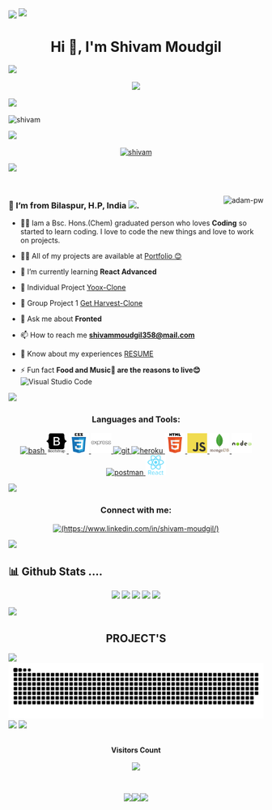 
<img align="center" src="https://www.arkasoftwares.com/blog/wp-content/uploads/2021/01/header_banner-2.jpg" />
<!-- <img  width="70%" height="auto" src="https://www.wingstechsolutions.com/wp-content/uploads/2022/03/full-stack-development.gif" height="90px"/> -->
<img src="https://raw.githubusercontent.com/andreasbm/readme/master/assets/lines/colored.png">
<h1 align="center">Hi 👋, I'm Shivam Moudgil</h1>




<img src="https://user-images.githubusercontent.com/73097560/115834477-dbab4500-a447-11eb-908a-139a6edaec5c.gif">
<p align="center">
<img src="https://readme-typing-svg.herokuapp.com?size=26&duration=2500&lines=Software+Engineer+!;Fullstack+Developer+!;Coder+Lover+!;Problem+Solver+!" > </p>

<img src="https://user-images.githubusercontent.com/73097560/115834477-dbab4500-a447-11eb-908a-139a6edaec5c.gif">

<p align="left"> <img src="https://komarev.com/ghpvc/?username=faizankhan99&label=Profile%20views&color=0e75b6&style=flat" alt="shivam" /> </p>

<img src="https://user-images.githubusercontent.com/73097560/115834477-dbab4500-a447-11eb-908a-139a6edaec5c.gif">
<p align="center"> <a href="https://github.com/ryo-ma/github-profile-trophy"><img src="https://github-profile-trophy.vercel.app/?username=Shivam-Moudgil" alt="shivam" /></a> </p>


<img src="https://user-images.githubusercontent.com/73097560/115834477-dbab4500-a447-11eb-908a-139a6edaec5c.gif">
<p align="left"> <a href="https://twitter.com/" target="blank"><img src="https://img.shields.io/twitter/follow/?logo=twitter&style=for-the-badge" alt="" /></a> </p>

 
<p><img  align="right" src="https://github.com/Adam-pw/Adam-pw/blob/main/animation_500_kxa883sd.gif" alt="adam-pw" /></p>



### 🌱 I’m from Bilaspur, H.P, India <img src="https://github.com/TheDudeThatCode/TheDudeThatCode/blob/master/Assets/Earth.gif" width="29">.
- 🤷‍♂️ Iam a Bsc. Hons.(Chem) graduated person who loves **Coding** so started to learn coding. I love to code the new things and love to work on projects.
- 👨‍💻 All of my projects are available at [Portfolio 😊](https://Shivam-Moudgil.github.io)

- 🌱 I’m currently learning **React Advanced**

 - 🔭 Individual Project [Yoox-Clone ](https://github.com/Shivam-Moudgil/YOOX/tree/main/Yoox)

- 👯 Group Project 1 [Get Harvest-Clone]((https://github.com/Shivam-Moudgil/get-harvest-clone))

- 💬 Ask me about **Fronted**

- 📫 How to reach me **shivammoudgil358@mail.com**

- 📄 Know about my experiences [RESUME](https://drive.google.com/file/d/121S_vBC4WOqO2obzQUunx9s7sCWVmPcj/view?usp=sharing)

- ⚡ Fun fact **Food and Music🎵 are the reasons to live😊**
![Visual Studio Code](https://img.shields.io/badge/-Visual%20Studio%20Code-333333?style=flat&logo=visual-studio-code&logoColor=007ACC)

<img src="https://raw.githubusercontent.com/andreasbm/readme/master/assets/lines/colored.png">
<h3 align="center">Languages and Tools:</h3>
<p align="center"> <a href="https://www.gnu.org/software/bash/" target="_blank" rel="noreferrer"> <img src="https://www.vectorlogo.zone/logos/gnu_bash/gnu_bash-icon.svg" alt="bash" width="40" height="40"/> </a> <a href="https://getbootstrap.com" target="_blank" rel="noreferrer"> <img src="https://raw.githubusercontent.com/devicons/devicon/master/icons/bootstrap/bootstrap-plain-wordmark.svg" alt="bootstrap" width="40" height="40"/> </a> <a href="https://www.w3schools.com/css/" target="_blank" rel="noreferrer"> <img src="https://raw.githubusercontent.com/devicons/devicon/master/icons/css3/css3-original-wordmark.svg" alt="css3" width="40" height="40"/> </a> <a href="https://expressjs.com" target="_blank" rel="noreferrer"> <img src="https://raw.githubusercontent.com/devicons/devicon/master/icons/express/express-original-wordmark.svg" alt="express" width="40" height="40"/> </a> <a href="https://git-scm.com/" target="_blank" rel="noreferrer"> <img src="https://www.vectorlogo.zone/logos/git-scm/git-scm-icon.svg" alt="git" width="40" height="40"/> </a> <a href="https://heroku.com" target="_blank" rel="noreferrer"> <img src="https://www.vectorlogo.zone/logos/heroku/heroku-icon.svg" alt="heroku" width="40" height="40"/> </a> <a href="https://www.w3.org/html/" target="_blank" rel="noreferrer"> <img src="https://raw.githubusercontent.com/devicons/devicon/master/icons/html5/html5-original-wordmark.svg" alt="html5" width="40" height="40"/> </a> <a href="https://developer.mozilla.org/en-US/docs/Web/JavaScript" target="_blank" rel="noreferrer"> <img src="https://raw.githubusercontent.com/devicons/devicon/master/icons/javascript/javascript-original.svg" alt="javascript" width="40" height="40"/> </a> <a href="https://www.mongodb.com/" target="_blank" rel="noreferrer"> <img src="https://raw.githubusercontent.com/devicons/devicon/master/icons/mongodb/mongodb-original-wordmark.svg" alt="mongodb" width="40" height="40"/> </a> <a href="https://nodejs.org" target="_blank" rel="noreferrer"> <img src="https://raw.githubusercontent.com/devicons/devicon/master/icons/nodejs/nodejs-original-wordmark.svg" alt="nodejs" width="40" height="40"/> </a> <a href="https://postman.com" target="_blank" rel="noreferrer"> <img src="https://www.vectorlogo.zone/logos/getpostman/getpostman-icon.svg" alt="postman" width="40" height="40"/> </a> <a href="https://reactjs.org/" target="_blank" rel="noreferrer"> <img src="https://raw.githubusercontent.com/devicons/devicon/master/icons/react/react-original-wordmark.svg" alt="react" width="40" height="40"/> </a> </p>
<img src="https://raw.githubusercontent.com/andreasbm/readme/master/assets/lines/colored.png">

<h3 align="center">Connect with me:</h3>
<p align="center" >
<a href="https://www.linkedin.com/in/shivam-moudgil/" target="blank"><img align="center" src="https://raw.githubusercontent.com/rahuldkjain/github-profile-readme-generator/master/src/images/icons/Social/linked-in-alt.svg" alt="(https://www.linkedin.com/in/shivam-moudgil/)" height="30" width="40" /></a>
</p>


<img src="https://raw.githubusercontent.com/andreasbm/readme/master/assets/lines/colored.png">
 <h2> 📊 Github Stats ....</h2>
<p align="center">
<img src="http://github-profile-summary-cards.vercel.app/api/cards/profile-details?username=Shivam-Moudgil&theme=solarized_dark">
<img src="http://github-profile-summary-cards.vercel.app/api/cards/repos-per-language?username=Shivam-Moudgil&theme=solarized_dark">
<img src="http://github-profile-summary-cards.vercel.app/api/cards/most-commit-language?username=Shivam-Moudgil&theme=solarized_dark">
<img src="http://github-profile-summary-cards.vercel.app/api/cards/stats?username=Shivam-Moudgil&theme=solarized_dark">
<img src="http://github-profile-summary-cards.vercel.app/api/cards/productive-time?username=Shivam-Moudgil&theme=solarized_dark&utcOffset=8">
	
</p>
<img src="https://raw.githubusercontent.com/andreasbm/readme/master/assets/lines/colored.png">
<br>

<h2 align="center">PROJECT'S</h2>


<img src="https://raw.githubusercontent.com/andreasbm/readme/master/assets/lines/colored.png">
 

<img src="https://github.com/1999AZZAR/1999AZZAR/blob/main/resources/img/grid-snake.svg" />
<img src="https://raw.githubusercontent.com/andreasbm/readme/master/assets/lines/colored.png">

<img src="https://raw.githubusercontent.com/andreasbm/readme/master/assets/lines/colored.png">


<div align="center">
<br><p align="centre"><b>Visitors Count</b></p>  
<p align="center"><img align="center" src="https://profile-counter.glitch.me/{Dev-faiz}/count.svg" /></p> 
<br></div>

<p align="center">
<img align="" height='120px' src="https://github.com/Shivam-Moudgil/blob/main/Geometric%20White.gif" /><img align="" height='120px' src="https://raw.githubusercontent.com/rodrigograca31/rodrigograca31/master/matrix.svg" /><img align="" height='120px' src="https://github.com/Shivam-Moudgil/blob/main/Geometric%20White.gif" />
</p>
<br>

